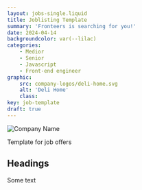 ```yaml
---
layout: jobs-single.liquid
title: Joblisting Template
summary: 'Fronteers is searching for you!'
date: 2024-04-14
backgroundcolor: var(--lilac)
categories:
    - Medior
    - Senior
    - Javascript
    - Front-end engineer
graphic:
    src: company-logos/deli-home.svg
    alt: 'Deli Home'
    class:    
key: job-template
draft: true
---
```


![[Company Name](https://companywebsite.tld/)](/_img/werkgevers/company-logo.png)

Template for job offers 

## Headings

Some text
